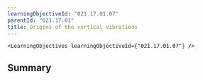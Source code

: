 ```yaml
---
learningObjectiveId: "021.17.01.07"
parentId: "021.17.01"
title: Origins of the vertical vibrations
---
```


```tsx eval
<LearningObjectives learningObjectiveId={"021.17.01.07"} />
```

## Summary
